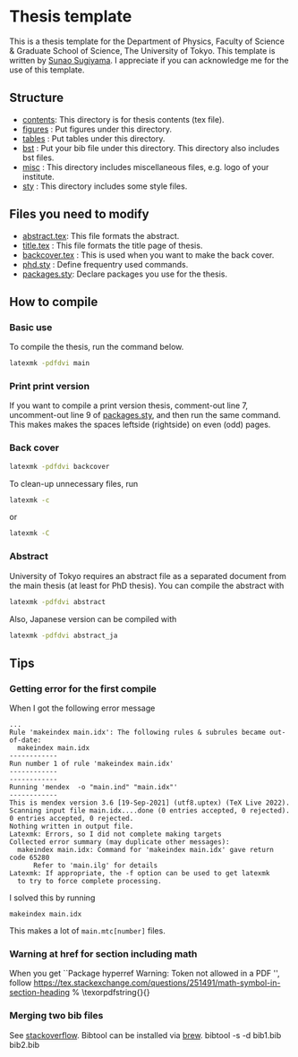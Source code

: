 # Thesis template
This is a thesis template for the Department of Physics, Faculty of Science & Graduate School of Science, The University of Tokyo.
This template is written by [Sunao Sugiyama](https://git-sunao.github.io/). 
I appreciate if you can acknowledge me for the use of this template.

## Structure
- [contents](contents): This directory is for thesis contents (tex file).
- [figures](figures)  : Put figures under this directory.
- [tables](tables)    : Put tables under this directory.
- [bst](bst)          : Put your bib file under this directory. This directory also includes bst files.
- [misc](misc)        : This directory includes miscellaneous files, e.g. logo of your institute.
- [sty](sty)          : This directory includes some style files. 

## Files you need to modify
- [abstract.tex](sty/abstract.tex): This file formats the abstract.
- [title.tex](sty/title.tex)      : This file formats the title page of thesis.
- [backcover.tex](backcover.tex)  : This is used when you want to make the back cover.
- [phd.sty](sty/phd.sty)          : Define frequentry used commands.
- [packages.sty](sty/packages.sty): Declare packages you use for the thesis.  

## How to compile
### Basic use
To compile the thesis, run the command below.
```bash
latexmk -pdfdvi main
```

### Print print version
If you want to compile a print version thesis, comment-out line 7, 
uncomment-out line 9 of [packages.sty](sty/packages.sty), and then run the same command.
This makes makes the spaces leftside (rightside) on even (odd) pages.

### Back cover
```bash
latexmk -pdfdvi backcover
```
To clean-up unnecessary files, run
```bash
latexmk -c
```
or
```bash
latexmk -C
```

### Abstract
University of Tokyo requires an abstract file as a separated document from the main thesis (at least for PhD thesis). You can compile the abstract with
```bash
latexmk -pdfdvi abstract
```
Also, Japanese version can be compiled with
```bash
latexmk -pdfdvi abstract_ja
```

## Tips
### Getting error for the first compile
When I got the following error message
```
...
Rule 'makeindex main.idx': The following rules & subrules became out-of-date:
  makeindex main.idx
------------
Run number 1 of rule 'makeindex main.idx'
------------
------------
Running 'mendex  -o "main.ind" "main.idx"'
------------
This is mendex version 3.6 [19-Sep-2021] (utf8.uptex) (TeX Live 2022).
Scanning input file main.idx....done (0 entries accepted, 0 rejected).
0 entries accepted, 0 rejected.
Nothing written in output file.
Latexmk: Errors, so I did not complete making targets
Collected error summary (may duplicate other messages):
  makeindex main.idx: Command for 'makeindex main.idx' gave return code 65280
      Refer to 'main.ilg' for details
Latexmk: If appropriate, the -f option can be used to get latexmk
  to try to force complete processing.
```
I solved this by running
```
makeindex main.idx
```
This makes a lot of `main.mtc[number]` files.

### Warning at href for section including math
When you get ``Package hyperref Warning: Token not allowed in a PDF '', follow https://tex.stackexchange.com/questions/251491/math-symbol-in-section-heading
% \texorpdfstring{}{}


### Merging two bib files
See [stackoverflow](https://tex.stackexchange.com/questions/20027/merge-two-bibtex-files). Bibtool can be installed via [brew](https://formulae.brew.sh/formula/bib-tool).
bibtool -s -d bib1.bib bib2.bib
